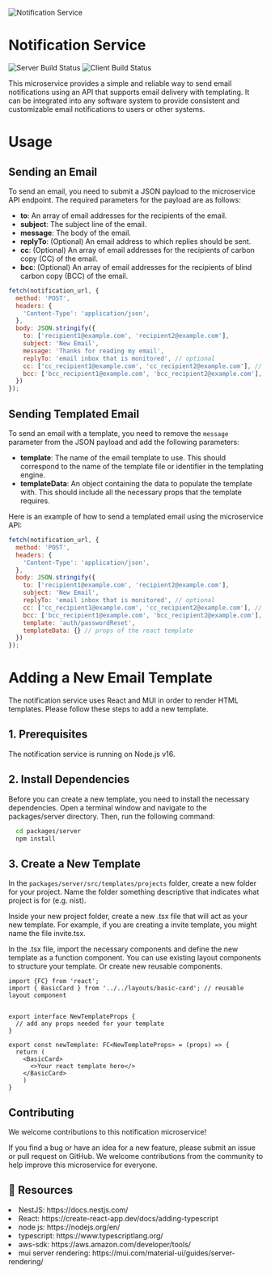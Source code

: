 ![Notification Service](https://user-images.githubusercontent.com/5147346/223198228-98d4aa43-7b1c-4b70-b204-d7b49b43c3d0.png)
# Notification Service

![Server Build Status](https://github.com/hicsail/notification-service/actions/workflows/server.yml/badge.svg)
![Client Build Status](https://github.com/hicsail/notification-service/actions/workflows/client.yml/badge.svg)


This microservice provides a simple and reliable way to send email notifications using an API that supports email delivery with templating. It can be integrated into any software system to provide consistent and customizable email notifications to users or other systems.

# Usage

## Sending an Email

To send an email, you need to submit a JSON payload to the microservice API endpoint. The required parameters for the payload are as follows:

- **to**: An array of email addresses for the recipients of the email.
- **subject**: The subject line of the email.
- **message**: The body of the email.
- **replyTo**: (Optional) An email address to which replies should be sent.
- **cc**: (Optional) An array of email addresses for the recipients of carbon copy (CC) of the email.
- **bcc**: (Optional) An array of email addresses for the recipients of blind carbon copy (BCC) of the email.

```js
fetch(notification_url, {
  method: 'POST',
  headers: {
    'Content-Type': 'application/json',
  },
  body: JSON.stringify({
    to: ['recipient1@example.com', 'recipient2@example.com'],
    subject: 'New Email',
    message: 'Thanks for reading my email',
    replyTo: 'email inbox that is monitored', // optional
    cc: ['cc_recipient1@example.com', 'cc_recipient2@example.com'], // optional
    bcc: ['bcc_recipient1@example.com', 'bcc_recipient2@example.com'], // optional
  })
});
```

## Sending Templated Email

To send an email with a template, you need to remove the `message` parameter from the JSON payload and add the following parameters:

- **template**: The name of the email template to use. This should correspond to the name of the template file or identifier in the templating engine.
- **templateData**: An object containing the data to populate the template with. This should include all the necessary props that the template requires.

Here is an example of how to send a templated email using the microservice API:
```js
fetch(notification_url, {
  method: 'POST',
  headers: {
    'Content-Type': 'application/json',
  },
  body: JSON.stringify({
    to: ['recipient1@example.com', 'recipient2@example.com'],
    subject: 'New Email',
    replyTo: 'email inbox that is monitored', // optional
    cc: ['cc_recipient1@example.com', 'cc_recipient2@example.com'], // optional
    bcc: ['bcc_recipient1@example.com', 'bcc_recipient2@example.com'], // optional
    template: 'auth/passwordReset',
    templateData: {} // props of the react template
  })
});
```

# Adding a New Email Template

The notification service uses React and MUI in order to render HTML templates. Please follow these steps to add a new template.

## 1. Prerequisites

The notification service is running on Node.js v16.

## 2. Install Dependencies

Before you can create a new template, you need to install the necessary dependencies. Open a terminal window and navigate to the packages/server directory. Then, run the following command:
```bash
  cd packages/server
  npm install
```

## 3. Create a New Template

In the `packages/server/src/templates/projects` folder, create a new folder for your project. Name the folder something descriptive that indicates what project is for (e.g. nist).

Inside your new project folder, create a new .tsx file that will act as your new template. For example, if you are creating a invite template, you might name the file invite.tsx.

In the .tsx file, import the necessary components and define the new template as a function component. You can use existing layout components to structure your template. Or create new reusable components.
```tsx
import {FC} from 'react';
import { BasicCard } from '../../layouts/basic-card'; // reusable layout component


export interface NewTemplateProps {
  // add any props needed for your template
}

export const newTemplate: FC<NewTemplateProps> = (props) => {
  return (
    <BasicCard>
      <>Your react template here</>
    </BasicCard>
    )
}
```

## Contributing

We welcome contributions to this notification microservice!

If you find a bug or have an idea for a new feature, please submit an issue or pull request on GitHub. We welcome contributions from the community to help improve this microservice for everyone.


## 📝 Resources

<li> NestJS: https://docs.nestjs.com/
<li> React: https://create-react-app.dev/docs/adding-typescript
<li> node js: https://nodejs.org/en/
<li> typescript: https://www.typescriptlang.org/
<li> aws-sdk: https://aws.amazon.com/developer/tools/
<li> mui server rendering: https://mui.com/material-ui/guides/server-rendering/
